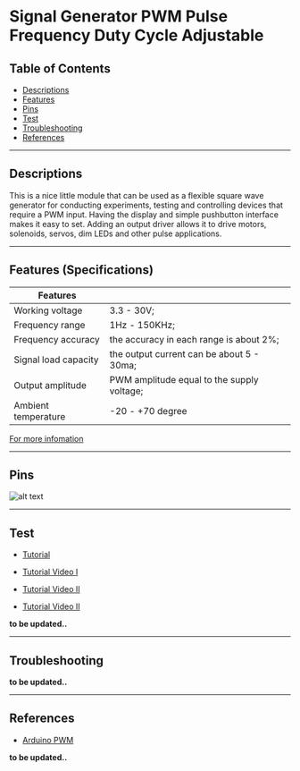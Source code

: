 # Signal Generator PWM Pulse Frequency Duty Cycle Adjustable

## Table of Contents

- [Descriptions](#descriptions)
- [Features](#features)
- [Pins](#pins)
- [Test](#test-code)
- [Troubleshooting](#troubleshooting)
- [References](#references)

---

## Descriptions

This is a nice little module that can be used as a flexible square wave generator for conducting experiments, testing and controlling devices that require a PWM input. Having the display and simple pushbutton interface makes it easy to set. Adding an output driver allows it to drive motors, solenoids, servos, dim LEDs and other pulse applications.

---

## Features (Specifications)

| Features             |                                            |
| -------------------- | ------------------------------------------ |
| Working voltage      | 3.3 - 30V;                                 |
| Frequency range      | 1Hz - 150KHz;                              |
| Frequency accuracy   | the accuracy in each range is about 2%;    |
| Signal load capacity | the output current can be about 5 - 30ma;  |
| Output amplitude     | PWM amplitude equal to the supply voltage; |
| Ambient temperature  | -20 - +70 degree                           |

[For more infomation](http://bit.ly/NN1005-Tutorial)

---

## Pins

![alt text](https://bit.ly/3xmSO6b "Pin out")

---

## Test

- [Tutorial](https://bit.ly/3dBuWnm)

- [Tutorial Video I](https://youtu.be/hjRVaogl6tw)
- [Tutorial Video II](https://youtu.be/MkO1HJ91cQs)
- [Tutorial Video II](https://youtu.be/7R9EUsW7gII)

**to be updated..**

---

## Troubleshooting

**to be updated..**

---

## References

- [Arduino PWM](https://bit.ly/3sH54uq)

**to be updated..**
